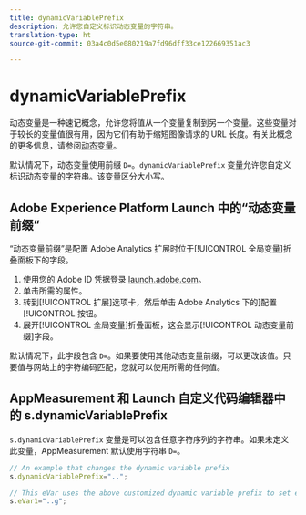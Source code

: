```yaml
---
title: dynamicVariablePrefix
description: 允许您自定义标识动态变量的字符串。
translation-type: ht
source-git-commit: 03a4c0d5e080219a7fd96dff33ce122669351ac3

---
```



# dynamicVariablePrefix

动态变量是一种速记概念，允许您将值从一个变量复制到另一个变量。这些变量对于较长的变量值很有用，因为它们有助于缩短图像请求的 URL 长度。有关此概念的更多信息，请参阅[动态变量](../page-vars/dynamic-variables.md)。

默认情况下，动态变量使用前缀 `D=`。`dynamicVariablePrefix` 变量允许您自定义标识动态变量的字符串。该变量区分大小写。

## Adobe Experience Platform Launch 中的“动态变量前缀”

“动态变量前缀”是配置 Adobe Analytics 扩展时位于[!UICONTROL 全局变量]折叠面板下的字段。

1. 使用您的 Adobe ID 凭据登录 [launch.adobe.com](https://launch.adobe.com)。
2. 单击所需的属性。
3. 转到[!UICONTROL 扩展]选项卡，然后单击 Adobe Analytics 下的]配置[!UICONTROL 按钮。
4. 展开[!UICONTROL 全局变量]折叠面板，这会显示[!UICONTROL 动态变量前缀]字段。

默认情况下，此字段包含 `D=`。如果要使用其他动态变量前缀，可以更改该值。只要值与网站上的字符编码匹配，您就可以使用所需的任何值。

## AppMeasurement 和 Launch 自定义代码编辑器中的 s.dynamicVariablePrefix

`s.dynamicVariablePrefix` 变量是可以包含任意字符序列的字符串。如果未定义此变量，AppMeasurement 默认使用字符串 `D=`。

```js
// An example that changes the dynamic variable prefix
s.dynamicVariablePrefix="..";

// This eVar uses the above customized dynamic variable prefix to set eVar to page URL
s.eVar1="..g";
```
